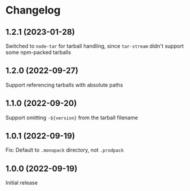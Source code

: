 # Changelog
<!--
	Placeholder for the next version (at the beginning of the line):
	## __WORK IN PROGRESS__
-->
## 1.2.1 (2023-01-28)
Switched to `node-tar` for tarball handling, since `tar-stream` didn't support some npm-packed tarballs

## 1.2.0 (2022-09-27)
Support referencing tarballs with absolute paths

## 1.1.0 (2022-09-20)
Support omitting `-${version}` from the tarball filename

## 1.0.1 (2022-09-19)
Fix: Default to `.monopack` directory, not `.prodpack`

## 1.0.0 (2022-09-19)
Initial release
